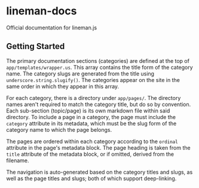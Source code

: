 # lineman-docs

Official documentation for lineman.js

## Getting Started

The primary documentation sections (categories) are defined at the top of `app/templates/wrapper.us`. This array contains the title form of the category name. The category slugs are generated from the title using `underscore.string.slugify()`. The categories appear on the site in the same order in which they appear in this array.

For each category, there is a directory under `app/pages/`. The directory names aren't required to match the category title, but do so by convention. Each sub-section (topic/page) is its own markdown file within said directory. To include a page in a category, the page must include the `category` attribute in its metadata, which must be the slug form of the category name to which the page belongs.

The pages are ordered within each category according to the `ordinal` attribute in the page's metadata block. The page heading is taken from the `title` attribute of the metadata block, or if omitted, derived from the filename.

The navigation is auto-generated based on the category titles and slugs, as well as the page titles and slugs; both of which support deep-linking.
